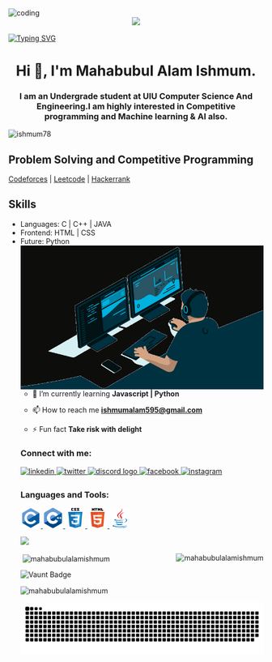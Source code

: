 <img align="center" height="280" width="100%" alt="coding" src="https://i.pinimg.com/736x/6a/9d/9d/6a9d9d1ad1c80aac45914996fa4104db.jpg">
<div align="center">
  <img height="150" src="https://media.giphy.com/media/M9gbBd9nbDrOTu1Mqx/giphy.gif"  />
</div>

<a display="block" align="center" width="70%" font-size="60" height="150" href="https://git.io/typing-svg"><img src="https://readme-typing-svg.herokuapp.com?font=Fira+Code&pause=1000&width=435&lines=Mahabubul+Alam+ishmum" alt="Typing SVG" /></a>
<h1 align="center">Hi 👋, I'm Mahabubul Alam Ishmum.</h1>
<h3 align="center">I am an Undergrade student at UIU Computer Science And Engineering.I am highly interested in Competitive programming and Machine learning & AI also.</h3>
<p align="left"> <img src="https://komarev.com/ghpvc/?username=ishmum78&label=Profile%20views&color=0e75b6&style=flat" alt="ishmum78" /> </p>

<h2 class="heading-element" dir="auto">Problem Solving and Competitive Programming</h2>
<a href="https://codeforces.com/profile/ishmum78">Codeforces</a> | <a href="https://leetcode.com/u/ishmum78/">Leetcode</a> | <a href="https://www.hackerrank.com/profile/ishmuma78">Hackerrank</a>


<h2 class="heading-element" dir="auto">Skills</h2>
<ul><li><a>Languages: C | C++ | JAVA  </a></li><li><a>Frontend: HTML | CSS </a></li> <li><a>Future: Python </a></li>
 
<img align="right" margin-top="20" alt="coding" width="490" src="https://raw.githubusercontent.com/Potential17/Potential17/master/user%20(2).gif">


- 🌱 I’m currently learning **Javascript | Python**
 
- 📫 How to reach me **ishmumalam595@gmail.com**

- ⚡ Fun fact **Take risk with delight**

<h3 align="left">Connect with me:</h3>
<p align="left">
<a href="https://linkedin.com/in/mahabubulalamishmum" target="_blank">
<img src=https://img.shields.io/badge/linkedin-%231E77B5.svg?&style=for-the-badge&logo=linkedin&logoColor=white alt=linkedin style="margin-bottom: 5px;" />
</a>
<a href="https://twitter.com/ishmum78" target="_blank">
<img src=https://img.shields.io/badge/twitter-%2300acee.svg?&style=for-the-badge&logo=twitter&logoColor=white alt=twitter style="margin-bottom: 5px;" />
</a>
<a href="https://discord.com/ishmum78" target="_blank">
<img src="https://img.shields.io/static/v1?message=Discord&logo=discord&label=&color=7289DA&logoColor=white&labelColor=&style=for-the-badge" height="28" alt="discord logo" />
</a>
<a href="https://www.facebook.com/MahabubulAlamIshmum" target="_blank">
<img src=https://img.shields.io/badge/facebook-%232E87FB.svg?&style=for-the-badge&logo=facebook&logoColor=white alt=facebook style="margin-bottom: 5px;" />
</a>
<a href="https://instagram.com/ishmum78" target="_blank">
<img src=https://img.shields.io/badge/instagram-%23000000.svg?&style=for-the-badge&logo=instagram&logoColor=white alt=instagram style="margin-bottom: 5px;" />
</a>  
</p>

<h3 align="left">Languages and Tools:</h3>
<p align="left"> <a href="https://www.cprogramming.com/" target="_blank" rel="noreferrer"> <img src="https://raw.githubusercontent.com/devicons/devicon/master/icons/c/c-original.svg" alt="c" width="40" height="40"/> </a> <a href="https://www.w3schools.com/cpp/" target="_blank" rel="noreferrer"> <img src="https://raw.githubusercontent.com/devicons/devicon/master/icons/cplusplus/cplusplus-original.svg" alt="cplusplus" width="40" height="40"/> </a> <a href="https://www.w3schools.com/css/" target="_blank" rel="noreferrer"> <img src="https://raw.githubusercontent.com/devicons/devicon/master/icons/css3/css3-original-wordmark.svg" alt="css3" width="40" height="40"/> </a> <a href="https://www.w3.org/html/" target="_blank" rel="noreferrer"> <img src="https://raw.githubusercontent.com/devicons/devicon/master/icons/html5/html5-original-wordmark.svg" alt="html5" width="40" height="40"/> </a> <a href="https://www.java.com" target="_blank" rel="noreferrer"> <img src="https://raw.githubusercontent.com/devicons/devicon/master/icons/java/java-original.svg" alt="java" width="40" height="40"/> </a> </p>

<p><img src="https://gifdb.com/images/high/computer-system-coding-j3szfjv9fwb5at9x.webp" width="450"> 
 </p>

<p><img  align="right" src="https://github-readme-stats.vercel.app/api/top-langs?username=mahabubulalamishmum&show_icons=true&locale=en&layout=compact" alt="mahabubulalamishmum"  /></p>
<p>&nbsp;<img align="center"  src="https://github-readme-stats.vercel.app/api?username=mahabubulalamishmum&show_icons=true&locale=en" alt="mahabubulalamishmum" /></p>

![Vaunt Badge](https://api.vaunt.dev/v1/github/entities/ishmum78/contributions?format=svg&private=true)

<p><img align="center" src="https://github-readme-streak-stats.herokuapp.com/?user=mahabubulalamishmum&" alt="mahabubulalamishmum" />
</p>

<img alt="snake eating my contributions" src="https://raw.githubusercontent.com/platane/snk/output/github-contribution-grid-snake-dark.svg" style="max-width: 100%;">
